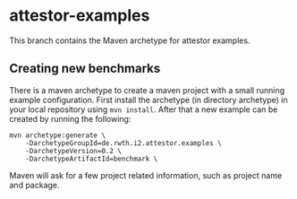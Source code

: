 # attestor-examples

This branch contains the Maven archetype for attestor examples.

## Creating new benchmarks

There is a maven archetype to create a maven project with a small running example configuration.
First install the archetype (in directory archetype) in your local repository using `mvn install`.
After that a new example can be created by running the following:

    mvn archetype:generate \
        -DarchetypeGroupId=de.rwth.i2.attestor.examples \
        -DarchetypeVersion=0.2 \
        -DarchetypeArtifactId=benchmark \

Maven will ask for a few project related information, such as project name and 
package.



